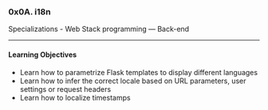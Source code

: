 ### 0x0A. i18n
Specializations - Web Stack programming ― Back-end
___

#### Learning Objectives
- Learn how to parametrize Flask templates to display different languages
- Learn how to infer the correct locale based on URL parameters, user settings or request headers
- Learn how to localize timestamps
